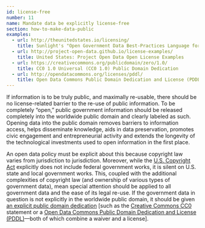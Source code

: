 ```yaml
---
id: license-free
number: 11
name: Mandate data be explicitly license-free
section: how-to-make-data-public
examples: 
  - url: http://theunitedstates.io/licensing/
    title: Sunlight's "Open Government Data Best-Practices Language for Making Data 'License-Free'"
  - url: http://project-open-data.github.io/license-examples/
    title: United States: Project Open Data Open License Examples
  - url: https://creativecommons.org/publicdomain/zero/1.0/
    title: CC0 1.0 Universal (CC0 1.0) Public Domain Dedication
  - url: http://opendatacommons.org/licenses/pddl/
    title: Open Data Commons Public Domain Dedication and License (PDDL)
---
```


<p>If information is to be truly public, and maximally re-usable, there should be no license-related barrier to the re-use of public information. To be completely “open,” public government information should be released completely into the worldwide public domain and clearly labeled as such. Opening data into the public domain removes barriers to information access, helps disseminate knowledge, aids in data preservation, promotes civic engagement and entrepreneurial activity and extends the longevity of the technological investments used to open information in the first place.</p>
<p>An open data policy must be explicit about this because copyright law varies from jurisdiction to jurisdiction. Moreover, while the <a href="http://www.copyright.gov/title17/92chap1.html#105">U.S. Copyright Act</a> explicitly does not include federal government works, it is silent on U.S. state and local government works. This, coupled with the additional complexities of copyright law (and ownership of various types of government data), mean special attention should be applied to all government data and the ease of its legal re-use. If the government data in question is not explicitly in the worldwide public domain, it should be given <a href="http://theunitedstates.io/licensing/">an explicit public domain dedication</a> [such as the <a href="https://creativecommons.org/publicdomain/zero/1.0/">Creative Commons CC0</a> statement or a <a href="http://opendatacommons.org/licenses/pddl/">Open Data Commons Public Domain Dedication and License (PDDL)</a>—both of which combine a waiver and a license].</p>